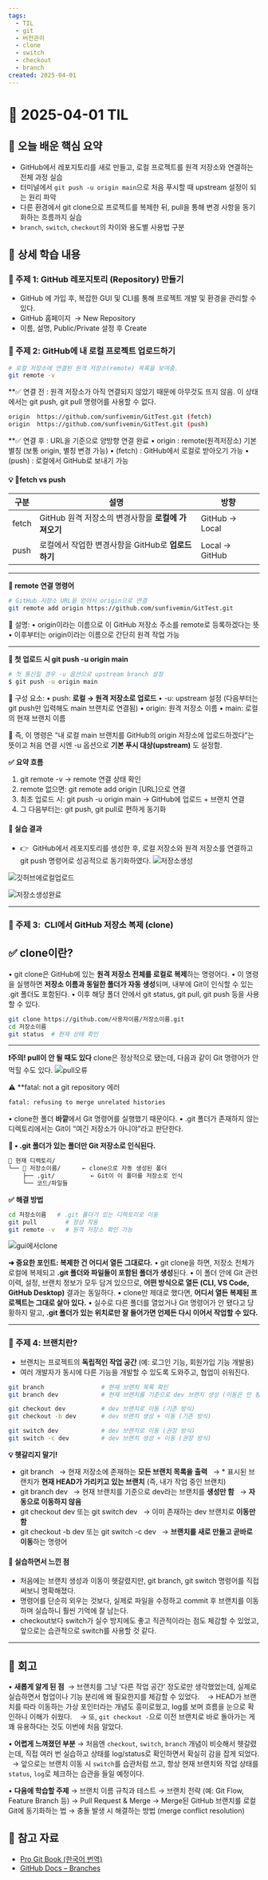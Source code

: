 ```yaml
---
tags:
  - TIL
  - git
  - 버전관리
  - clone
  - switch
  - checkout
  - branch
created: 2025-04-01
---
```


# 📘 2025-04-01 TIL

## 📌 오늘 배운 핵심 요약
- GitHub에서 레포지토리를 새로 만들고, 로컬 프로젝트를 원격 저장소와 연결하는 전체 과정 실습
- 터미널에서 `git push -u origin main`으로 처음 푸시할 때 upstream 설정이 되는 원리 파악
- 다른 환경에서 git clone으로 프로젝트를 복제한 뒤, pull을 통해 변경 사항을 동기화하는 흐름까지 실습
-  `branch`, `switch`, `checkout`의 차이와 용도별 사용법 구분

## 🧠 상세 학습 내용

### 📍 주제 1: GitHub 레포지토리 (Repository) 만들기

- GitHub 에 가입 후, 복잡한 GUI 및 CLI를 통해 프로젝트 개발 및 환경을 관리할 수 있다.
- GitHub 홈페이지  → New Repository
- 이름, 설명, Public/Private 설정 후 Create

### 📍 주제 2: GitHub에 내 로컬 프로젝트 업로드하기

```bash
# 로컬 저장소에 연결된 원격 저장소(remote) 목록을 보여줌.
git remote -v 
```

**✅ 연결 전 : 원격 저장소가 아직 연결되지 않았기 때문에 아무것도 뜨지 않음.
이 상태에서는 git push, git pull 명령어를 사용할 수 없다.

```bash
origin  https://github.com/sunfivemin/GitTest.git (fetch)
origin  https://github.com/sunfivemin/GitTest.git (push)
```

**✅ 연결 후 : URL을 기준으로 양방향 연결 완료
• origin : remote(원격저장소) 기본 별칭 (보통 origin, 별칭 변경 가능)
• (fetch) : GitHub에서 로컬로 받아오기 가능
• (push) : 로컬에서 GitHub로 보내기 가능

#### 💡 fetch vs push

| 구분    | 설명                                | 방향             |
| ----- | --------------------------------- | -------------- |
| fetch | GitHub 원격 저장소의 변경사항을 **로컬에 가져오기** | GitHub → Local |
| push  | 로컬에서 작업한 변경사항을 GitHub로 **업로드하기**  | Local → GitHub |

---

**🧭 remote 연결 명령어**
```bash
# GitHub 저장소 URL을 얻어서 origin으로 연결
git remote add origin https://github.com/sunfivemin/GitTest.git
```

🧠 설명:
• origin이라는 이름으로 이 GitHub 저장소 주소를 remote로 등록하겠다는 뜻
• 이후부터는 origin이라는 이름으로 간단히 원격 작업 가능

---

**🧭 첫 업로드 시 git push -u origin main**
```bash
# 첫 통신일 경우 -u 옵션으로 upstream branch 설정
$ git push -u origin main
```

🧠 구성 요소:
• push: **로컬 → 원격 저장소로 업로드**
• -u: upstream 설정 (다음부터는 git push만 입력해도 main 브랜치로 연결됨)
• origin: 원격 저장소 이름
• main: 로컬의 현재 브랜치 이름

🎯 즉, 이 명령은 “내 로컬 main 브랜치를 GitHub의 origin 저장소에 업로드하겠다”는 뜻이고
처음 연결 시엔 -u 옵션으로 **기본 푸시 대상(upstream)** 도 설정함.

**✅ 요약 흐름**
1. git remote -v → remote 연결 상태 확인
2. remote 없으면: git remote add origin [URL]으로 연결
3. 최초 업로드 시: git push -u origin main → GitHub에 업로드 + 브랜치 연결
4. 그 다음부터는: git push, git pull로 편하게 동기화

#### 📎 실습 결과

- 👉  GitHub에서 레포지토리를 생성한 후, 로컬 저장소와 원격 저장소를 연결하고 git push 명령어로 성공적으로 동기화하였다.
![저장소생성](https://seonohblog.netlify.app/assets/저장소생성.png)

![깃허브에로컬업로드](https://seonohblog.netlify.app/assets/깃허브에로컬업로드.png)

![저장소생성완료](https://seonohblog.netlify.app/assets/저장소생성완료.png)


---

### 📍 주제 3:  **CLI에서 GitHub 저장소 복제 (clone)**

## ✅ clone이란?

• git clone은 GitHub에 있는 **원격 저장소 전체를 로컬로 복제**하는 명령어다.
• 이 명령을 실행하면 **저장소 이름과 동일한 폴더가 자동 생성**되며, 내부에 Git이 인식할 수 있는 .git 폴더도 포함된다.
• 이후 해당 폴더 안에서 git status, git pull, git push 등을 사용할 수 있다.

```bash
git clone https://github.com/사용자이름/저장소이름.git
cd 저장소이름
git status  # 현재 상태 확인
```

---

**❗️주의! pull이 안 될 때도 있다**
clone은 정상적으로 됐는데, 다음과 같이 Git 명령어가 안 먹힐 수도 있다.
![pull오류](https://seonohblog.netlify.app/assets/pull오류.png)

**⚠️** **fatal: not a git repository 에러
```bash
fatal: refusing to merge unrelated histories
```

• clone한 폴더 **바깥**에서 Git 명령어를 실행했기 때문이다.
• .git 폴더가 존재하지 않는 디렉토리에서는 Git이 “여긴 저장소가 아니야”라고 판단한다.

**📌 • .git 폴더가 있는 폴더만 Git 저장소로 인식된다.**
```bash
📁 현재 디렉토리/
└── 📁 저장소이름/      ← clone으로 자동 생성된 폴더
    ├── .git/          ← Git이 이 폴더를 저장소로 인식
    └── 코드/파일들
```

**✅ 해결 방법**
```bash
cd 저장소이름   # .git 폴더가 있는 디렉토리로 이동
git pull        # 정상 작동
git remote -v   # 원격 저장소 확인 가능
```

![gui에서clone](https://seonohblog.netlify.app/assets/gui에서clone.png)

**➜  중요한 포인트: 복제한 건 어디서 열든 그대로다.**
• git clone을 하면, 저장소 전체가 로컬에 복제되고 **.git 폴더와 파일들이 포함된 폴더가 생성**된다.
• 이 폴더 안에 Git 관련 이력, 설정, 브랜치 정보가 모두 담겨 있으므로, **어떤 방식으로 열든 (CLI, VS Code, GitHub Desktop)** 결과는 동일하다.
• clone만 제대로 했다면, **어디서 열든 복제된 프로젝트는 그대로 살아 있다.**
• 실수로 다른 폴더를 열었거나 Git 명령어가 안 됐다고 당황하지 말고,
**.git 폴더가 있는 위치로만 잘 들어가면 언제든 다시 이어서 작업할 수 있다.**

---
### 📍 주제 4: 브랜치란?

- 브랜치는 프로젝트의 **독립적인 작업 공간** (예: 로그인 기능, 회원가입 기능 개발용)
- 여러 개발자가 동시에 다른 기능을 개발할 수 있도록 도와주고, 협업이 쉬워진다.

```bash
git branch                # 현재 브랜치 목록 확인
git branch dev            # 현재 브랜치를 기준으로 dev 브랜치 생성 (이동은 안 됨)

git checkout dev          # dev 브랜치로 이동 (기존 방식)
git checkout -b dev       # dev 브랜치 생성 + 이동 (기존 방식)

git switch dev            # dev 브랜치로 이동 (권장 방식)
git switch -c dev         # dev 브랜치 생성 + 이동 (권장 방식)
```

 **💡 헷갈리지 말기!**
- git branch
      → 현재 저장소에 존재하는 **모든 브랜치 목록을 출력**
      → * 표시된 브랜치가 **현재 HEAD가 가리키고 있는 브랜치** (즉, 내가 작업 중인 브랜치)
- git branch dev
      → 현재 브랜치를 기준으로 dev라는 브랜치를 **생성만 함**
      → **자동으로 이동하지 않음**
- git checkout dev 또는 git switch dev
      → 이미 존재하는 dev 브랜치로 **이동만 함**
- git checkout -b dev 또는 git switch -c dev
      → **브랜치를 새로 만들고 곧바로 이동**하는 명령어 

#### 💬 실습하면서 느낀 점

- 처음에는 브랜치 생성과 이동이 헷갈렸지만, git branch, git switch 명령어를 직접 써보니 명확해졌다.
- 명령어를 단순히 외우는 것보다, 실제로 파일을 수정하고 commit 후 브랜치를 이동하며 실습하니 훨씬 기억에 잘 남는다.
- checkout보다 switch가 실수 방지에도 좋고 직관적이라는 점도 체감할 수 있었고, 앞으로는 습관적으로 switch를 사용할 것 같다.

---

## 💭 회고

• **새롭게 알게 된 점**
 → 브랜치를 그냥 ‘다른 작업 공간’ 정도로만 생각했었는데, 실제로 실습하면서 협업이나 기능 분리에 왜 필요한지를 체감할 수 있었다.  
 → HEAD가 브랜치를 따라 이동하는 가상 포인터라는 개념도 흥미로웠고, log를 보며 흐름을 눈으로 확인하니 이해가 쉬웠다.  
 → 또, `git checkout -`으로 이전 브랜치로 바로 돌아가는 게 꽤 유용하다는 것도 이번에 처음 알았다.

• **어렵게 느껴졌던 부분**
→ 처음엔 `checkout`, `switch`, `branch` 개념이 비슷해서 헷갈렸는데, 직접 여러 번 실습하고 상태를 log/status로 확인하면서 확실히 감을 잡게 되었다.  
→ 앞으로는 브랜치 이동 시 `switch`를 습관처럼 쓰고, 항상 현재 브랜치와 작업 상태를 `status`, `log`로 체크하는 습관을 들일 예정이다.

• **다음에 학습할 주제**
→ 브랜치 이름 규칙과 테스트
→ 브랜치 전략 (예: Git Flow, Feature Branch 등)
→ Pull Request & Merge
→ Merge된 GitHub 브랜치를 로컬 Git에 동기화하는 법
→ 충돌 발생 시 해결하는 방법 (merge conflict resolution)

## 🔗 참고 자료

- [Pro Git Book (한국어 번역)](https://git-scm.com/book/ko/v2)
- [GitHub Docs – Branches](https://docs.github.com/en/get-started/quickstart/github-flow)